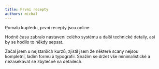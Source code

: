 ```yaml
---
title: První recepty
authors: michal
---
```


Pomalu kupředu, první recepty jsou online.

<!--truncate-->

Hodně času zabralo nastavení celého systému a další technické detaily, asi by se hodilo to někdy sepsat.

Začal jsem u nejstarších kurzů, zjistil jsem že některé scany nejsou kompletní, ladím formu a typografii.
Snažím se držet vše minimalistické a nezasekávat se zbytečně na detailech.
